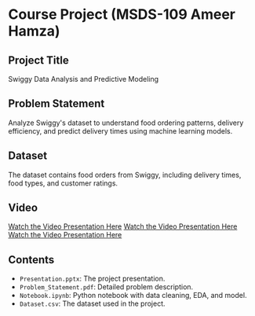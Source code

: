 # Course Project (MSDS-109 Ameer Hamza)

## Project Title
Swiggy Data Analysis and Predictive Modeling

## Problem Statement
Analyze Swiggy's dataset to understand food ordering patterns, delivery efficiency, and predict delivery times using machine learning models.

## Dataset
The dataset contains food orders from Swiggy, including delivery times, food types, and customer ratings.

## Video
[Watch the Video Presentation Here](https://www.loom.com/share/1ab47a9af47e444da4438fac36da2aa6?sid=4f794ed4-4414-40ff-afcf-d8ebdc4bc103)
[Watch the Video Presentation Here](https://www.loom.com/share/487ae530d67149ffa2b56aad5c525341?sid=87e92624-2d50-46bf-874b-0294c6baecbc)
[Watch the Video Presentation Here](https://www.loom.com/share/4f471efcc4934638b8d05fbfc2ed3654?sid=656a1ca3-7878-4d4d-920a-cd8b4c08928b)

## Contents
- `Presentation.pptx`: The project presentation.
- `Problem_Statement.pdf`: Detailed problem description.
- `Notebook.ipynb`: Python notebook with data cleaning, EDA, and model.
- `Dataset.csv`: The dataset used in the project.
